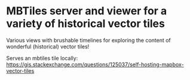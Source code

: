 # MBTiles server and viewer for a variety of historical vector tiles

Various views with brushable timelines for exploring the content of wonderful (historical) vector tiles!





Serves an mbtiles tile locally: https://gis.stackexchange.com/questions/125037/self-hosting-mapbox-vector-tiles
